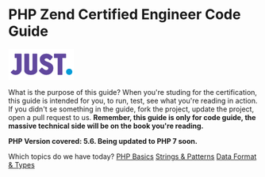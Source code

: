 # PHP Zend Certified Engineer Code Guide

[![Just Digital](logo_just.png)](https://justdigital.com.br/)

What is the purpose of this guide? When you're studing for the certification, this guide is intended for you, to run, test, see what you're reading in action. If you didn't se something in the guide, fork the project, update the project, open a pull request to us.
**Remember, this guide is only for code guide, the massive technical side will be on the book you're reading.**

**PHP Version covered: 5.6. 
Being updated to PHP 7 soon.**

Which topics do we have today? 
[PHP Basics](php-basics)
[Strings & Patterns](strings_patterns)
[Data Format & Types](xml-json-html)